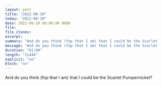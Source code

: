 ```yaml
---
layout: post
title: "2022-08-30"
today: "2022-08-30"
date: 2022-08-30 00:00:00 0000
file:
file_itunes:
excerpt:
summary: "And do you think (fop that I am) that I could be the Scarlet Pumpernickel?"
message: "And do you think (fop that I am) that I could be the Scarlet Pumpernickel?"
duration: "01:00"
length: "11444"
explicit: "no"
block: "no"
---
```

And do you think (fop that I am) that I could be the Scarlet Pumpernickel?

